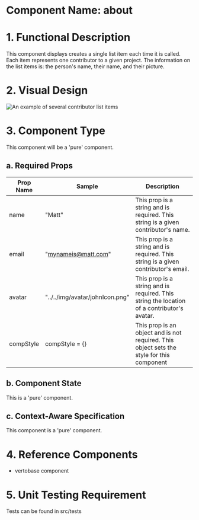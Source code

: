 # Component Name: about #
# 1. Functional Description #

This component displays creates a single list item each time it is called. Each item represents one contributor to a given project. The information on the list items is: the person's name, their name, and their picture.

# 2. Visual Design #

![An example of several contributor list items ](https://raw.githubusercontent.com/star2star/react-verto-communicator/master/documents/img/contributors-img.png)

# 3. Component Type #

This component will be a 'pure' component.

## a. Required Props ##

| Prop Name | Sample | Description |
| ------------ | ------------- | ------------- |
| name | "Matt"| This prop is a string and is required. This string is a given contributor's name. |
| email | "mynameis@matt.com" | This prop is a string and is required. This string is a given contributor's email.  |
| avatar | "../../img/avatar/johnIcon.png" | This prop is a string and is required. This string the location of a contributor's avatar. |
| compStyle | compStyle = {} | This prop is an object and is not required. This object sets the style for this component |

## b. Component State ##

This is a 'pure' component.

## c. Context-Aware Specification ##

This component is a 'pure' component.

# 4. Reference Components #

* vertobase component

# 5. Unit Testing Requirement #

 Tests can be found in src/tests
